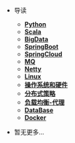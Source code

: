 * 导读
    * [**Python**](/study/Python/README)
    * [**Scala**](/study/Scala/README.md)
    * [**BigData**](/study/BigData/README.md)
    * [**SpringBoot**](/study/SpringBoot/README)
    * [**SpringCloud**](/study/SpringCloud/README)
    * [**MQ**](/study/MQ/README)
    * [**Netty**](/study/Netty/README)
    * [**Linux**](/study/Linux/README)
    * [**操作系统和硬件**](/study/操作系统和硬件/README)
    * [**分布式策略**](/study/分布式策略/README)
    * [**负载均衡-代理**](/study/负载均衡-代理/README)
    * [**DataBase**](/study/DataBase/README)
    * [**Docker**](/study/Docker/README)
    
* 暂无更多...

